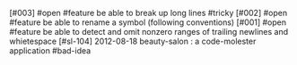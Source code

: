 [#003] #open #feature be able to break up long lines #tricky
[#002] #open #feature be able to rename a symbol (following conventions)
[#001] #open #feature be able to detect and omit nonzero ranges of trailing newlines and whietespace
[#sl-104] 2012-08-18 beauty-salon : a code-molester application #bad-idea
